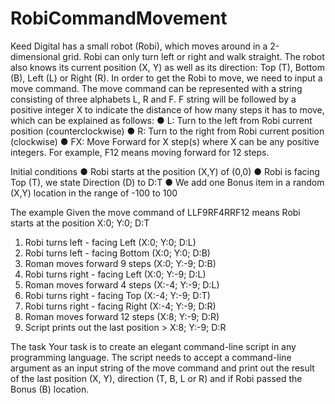 # RobiCommandMovement
Keed Digital has a small robot (Robi), which moves around in a 2-dimensional grid. Robi can only
turn left or right and walk straight. The robot also knows its current position (X, Y) as well as its
direction: Top (T), Bottom (B), Left (L) or Right (R).
In order to get the Robi to move, we need to input a move command. The move command can
be represented with a string consisting of three alphabets L, R and F. F string will be followed by
a positive integer X to indicate the distance of how many steps it has to move, which can be
explained as follows:
● L: Turn to the left from Robi current position (counterclockwise)
● R: Turn to the right from Robi current position (clockwise)
● FX: Move Forward for X step(s) where X can be any positive integers. For example, F12
means moving forward for 12 steps.

Initial conditions
● Robi starts at the position (X,Y) of (0,0)
● Robi is facing Top (T), we state Direction (D) to D:T
● We add one Bonus item in a random (X,Y) location in the range of -100 to 100

The example
Given the move command of LLF9RF4RRF12 means
Robi starts at the position X:0; Y:0; D:T
1. Robi turns left - facing Left (X:0; Y:0; D:L)
2. Robi turns left - facing Bottom (X:0; Y:0; D:B)
3. Roman moves forward 9 steps (X:0; Y:-9; D:B)
4. Robi turns right - facing Left (X:0; Y:-9; D:L)
5. Roman moves forward 4 steps (X:-4; Y:-9; D:L)
6. Robi turns right - facing Top (X:-4; Y:-9; D:T)
7. Robi turns right - facing Right (X:-4; Y:-9; D:R)
8. Roman moves forward 12 steps (X:8; Y:-9; D:R)
9. Script prints out the last position > X:8; Y:-9; D:R

The task
Your task is to create an elegant command-line script in any programming language. The script
needs to accept a command-line argument as an input string of the move command and print
out the result of the last position (X, Y), direction (T, B, L or R) and if Robi passed the Bonus (B)
location.
